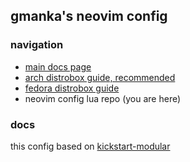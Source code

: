 ## gmanka's neovim config

### navigation

- [main docs page](https://github.com/gmankab/nvgmanka)
- [arch distrobox guide, recommended](https://github.com/gmankab/nvgmanka/blob/main/docs/distrobox_arch.md)
- [fedora distrobox guide](https://github.com/gmankab/nvgmanka/blob/main/docs/distrobox_fedora.md)
- neovim config lua repo (you are here)

### docs

this config based on [kickstart-modular](https://github.com/dam9000/kickstart-modular.nvim)

